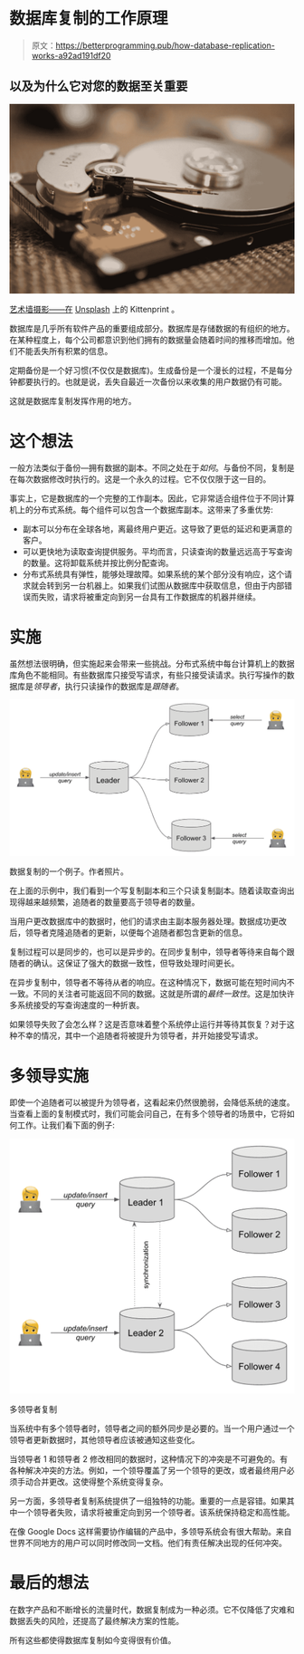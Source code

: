 # 数据库复制的工作原理

> 原文：<https://betterprogramming.pub/how-database-replication-works-a92ad191df20>

## 以及为什么它对您的数据至关重要

![](img/f8043ea01b8bf67f28cbf44a96a42f4f.png)

[艺术墙摄影——在](https://unsplash.com/@artwall_hd?utm_source=unsplash&utm_medium=referral&utm_content=creditCopyText) [Unsplash](https://unsplash.com/s/photos/hard-drive?utm_source=unsplash&utm_medium=referral&utm_content=creditCopyText) 上的 Kittenprint 。

数据库是几乎所有软件产品的重要组成部分。数据库是存储数据的有组织的地方。在某种程度上，每个公司都意识到他们拥有的数据量会随着时间的推移而增加。他们不能丢失所有积累的信息。

定期备份是一个好习惯(不仅仅是数据库)。生成备份是一个漫长的过程，不是每分钟都要执行的。也就是说，丢失自最近一次备份以来收集的用户数据仍有可能。

这就是数据库复制发挥作用的地方。

# 这个想法

一般方法类似于备份—拥有数据的副本。不同之处在于*如何*。与备份不同，复制是在每次数据修改时执行的。这是一个永久的过程。它不仅仅限于这一目的。

事实上，它是数据库的一个完整的工作副本。因此，它非常适合组件位于不同计算机上的分布式系统。每个组件可以包含一个数据库副本。这带来了多重优势:

*   副本可以分布在全球各地，离最终用户更近。这导致了更低的延迟和更满意的客户。
*   可以更快地为读取查询提供服务。平均而言，只读查询的数量远远高于写查询的数量。这将卸载系统并按比例分配查询。
*   分布式系统具有弹性，能够处理故障。如果系统的某个部分没有响应，这个请求就会转到另一台机器上。如果我们试图从数据库中获取信息，但由于内部错误而失败，请求将被重定向到另一台具有工作数据库的机器并继续。

# 实施

虽然想法很明确，但实施起来会带来一些挑战。分布式系统中每台计算机上的数据库角色不能相同。有些数据库只接受写请求，有些只接受读请求。执行写操作的数据库是*领导者*，执行只读操作的数据库是*跟随者*。

![](img/cc45458d4dec8769bbd70e1862e8c4b7.png)

数据复制的一个例子。作者照片。

在上面的示例中，我们看到一个写复制副本和三个只读复制副本。随着读取查询出现得越来越频繁，追随者的数量要高于领导者的数量。

当用户更改数据库中的数据时，他们的请求由主副本服务器处理。数据成功更改后，领导者克隆追随者的更新，以便每个追随者都包含更新的信息。

复制过程可以是同步的，也可以是异步的。在同步复制中，领导者等待来自每个跟随者的确认。这保证了强大的数据一致性，但导致处理时间更长。

在异步复制中，领导者不等待从者的响应。在这种情况下，数据可能在短时间内不一致。不同的关注者可能返回不同的数据。这就是所谓的*最终一致性*。这是加快许多系统接受的写查询速度的一种折衷。

如果领导失败了会怎么样？这是否意味着整个系统停止运行并等待其恢复？对于这种不幸的情况，其中一个追随者将被提升为领导者，并开始接受写请求。

# 多领导实施

即使一个追随者可以被提升为领导者，这看起来仍然很脆弱，会降低系统的速度。当查看上面的复制模式时，我们可能会问自己，在有多个领导者的场景中，它将如何工作。让我们看下面的例子:

![](img/60d431c9983d85b3866e48ff1c2977c5.png)

多领导者复制

当系统中有多个领导者时，领导者之间的额外同步是必要的。当一个用户通过一个领导者更新数据时，其他领导者应该被通知这些变化。

当领导者 1 和领导者 2 修改相同的数据时，这种情况下的冲突是不可避免的。有各种解决冲突的方法。例如，一个领导覆盖了另一个领导的更改，或者最终用户必须手动合并更改。这使得整个系统变得复杂。

另一方面，多领导者复制系统提供了一组独特的功能。重要的一点是容错。如果其中一个领导者失败，请求将被重定向到另一个领导者。该系统保持稳定和高性能。

在像 Google Docs 这样需要协作编辑的产品中，多领导系统会有很大帮助。来自世界不同地方的用户可以同时修改同一文档。他们有责任解决出现的任何冲突。

# 最后的想法

在数字产品和不断增长的流量时代，数据复制成为一种必须。它不仅降低了灾难和数据丢失的风险，还提高了最终解决方案的性能。

所有这些都使得数据库复制如今变得很有价值。